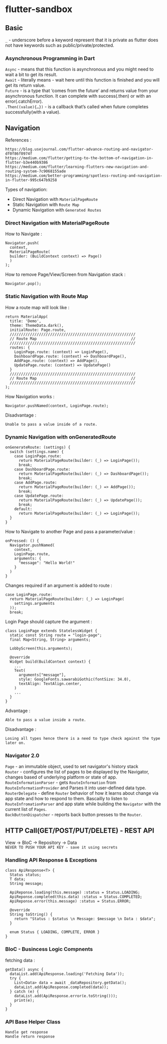 # flutter-sandbox

## Basic
`_` - underscore before a keyword represent that it is private as flutter does not have keywords such as public/private/protected.

### Asynchronous Programming in Dart
`Async` - means that this function is asynchronous and you might need to wait a bit to get its result. <br>
`Await` - literally means - wait here until this function is finished and you will get its return value. <br>
`Future` -  is a type that ‘comes from the future’ and returns value from your asynchronous function. It can complete with success(.then) or with an error(.catchError). <br>
`.Then((value){…})` - is a callback that’s called when future completes successfully(with a value). <br>

## Navigation 
References :
```
https://blog.usejournal.com/flutter-advance-routing-and-navigator-df0f86f0974f
https://medium.com/flutter/getting-to-the-bottom-of-navigation-in-flutter-b3e440b9386
https://medium.com/flutter/learning-flutters-new-navigation-and-routing-system-7c9068155ade
https://medium.com/better-programming/spotless-routing-and-navigation-in-flutter-995c647b9258

```

Types of navigation:<br>
- Direct Navigation with `MaterialPageRoute`
- Static Navigation with `Route Map`
- Dynamic Navigation with `Generated Routes`

### Direct Navigation with MaterialPageRoute
How to Navigate :
```
Navigator.push(
  context, 
  MaterialPageRoute(
  builder: (BuildContext context) => Page()
  )
);
```
How to remove Page/View/Screen from Navigation stack :
```
Navigator.pop();
```

### Static Navigation with Route Map
How a route map will look like :
```
return MaterialApp(
  title: 'Demo',
  theme: ThemeData.dark(),
  initialRoute: Page.route,
  ////////////////////////////////////////////////////////
  // Route Map                                          //
  ////////////////////////////////////////////////////////
  routes: {
    LoginPage.route: (context) => LoginPage(),
    DashboardPage.route: (context) => DashboardPage(),
    AddPage.route: (context) => AddPage(),
    UpdatePage.route: (context) => UpdatePage()
  }
  ////////////////////////////////////////////////////////
  // Route Map                                          //
  ////////////////////////////////////////////////////////
); 
```
How Navigation works :
```
Navigator.pushNamed(context, LoginPage.route);
```
Disadvantage :
```
Unable to pass a value inside of a route.
```
### Dynamic Navigation with onGeneratedRoute
```
onGenerateRoute: (settings) {
  switch (settings.name) {
    case LoginPage.route:
      return MaterialPageRoute(builder: (_) => LoginPage());
      break;
    case DashboardPage.route:
      return MaterialPageRoute(builder: (_) => DashboardPage());
      break;
    case AddPage.route:
      return MaterialPageRoute(builder: (_) => AddPage());
      break;
    case UpdatePage.route:
      return MaterialPageRoute(builder: (_) => UpdatePage());
      break;
    default:
      return MaterialPageRoute(builder: (_) => LoginPage());
  }
}
```
How to Navigate to another Page and pass a parameter/value :
```
onPressed: () {
  Navigator.pushNamed(
    context,
    LoginPage.route,
    arguments: {
      "message": "Hello World!"
    }
  )
}
```
Changes required if an argument is added to route :
```
case LoginPage.route:
  return MaterialPageRoute(builder: (_) => LoginPage(
    settings.arguments
  ));
  break;
```
Login Page should capture the argument :
```
class LoginPage extends StatelessWidget {
  static const String route = "login-page";
  final Map<String, String> arguments;

  LobbyScreen(this.arguments);

  @override
  Widget build(BuildContext context) {
    ...
    Text(
      arguments["message"],
      style: GoogleFonts.sawarabiGothic(fontSize: 34.0),
      textAlign: TextAlign.center,
    )
    ...
  }
}
```
Advantage :
```
Able to pass a value inside a route.
```
Disadvantage :
```
Losing all types hence there is a need to type check against the type later on.
```

### Navigator 2.0
`Page` - an immutable object, used to set navigator's history stack<br>
`Router` - configures the list of pages to be displayed by the Navigator, changes based of underlying platform or state of app.<br>
`RouteInformationParser` - gets `RouteInformation` from `RouteInformationProvider` and Parses it into user-defined data type.<br>
`RouterDelegate` - define `Router` behavior of how it learns about change via app state and how to respond to them. Bascailly to listen to `RouteInfromationParser` and app state while building the `Navigator` with the current list of `Pages`.<br>
`BackButtonDispatcher` - reports back button presses to the `Router`.

## HTTP Call(GET/POST/PUT/DELETE) - REST API
View -> BloC -> Repository -> Data <br>
`NEVER TO PUSH YOUR API KEY - save it using secrets` 

### Handling API Response & Exceptions
```
class ApiResponse<T> {
  Status status;
  T data;
  String message;
  
  ApiReponse.loading(this.message) :status = Status.LOADING;
  ApiReponse.completed(this.data) :status = Status.COMPLETED;
  ApiReponse.error(this.message) :status = Status.ERROR;
  
  @override
  String toString() {
    return "Status : $status \n Message: $message \n Data : $data";
  }
  
  enum Status { LOADING, COMPLETE, ERROR }
}
```

### BloC - Busincess Logic Compnents
fetching data :
```
getData() async {
  dataList.add(ApiResponse.loading('Fetching Data'));
  try {
    List<Data> data = await _dataRepository.getData();
    dataList.add(ApiResponse.completed(data));
  } catch (e) {
    dataList.add(ApiResponse.error(e.toString()));
    print(e);
  }
}
```

### API Base Helper Class
```
Handle get response
Handle return response
```

